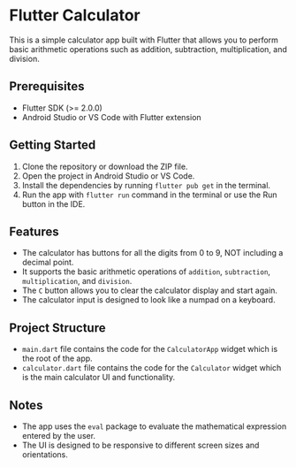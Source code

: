# Flutter Calculator

This is a simple calculator app built with Flutter that allows you to perform basic arithmetic operations such as addition, subtraction, multiplication, and division.

## Prerequisites
- Flutter SDK (>= 2.0.0)
- Android Studio or VS Code with Flutter extension

## Getting Started
1. Clone the repository or download the ZIP file.
2. Open the project in Android Studio or VS Code.
3. Install the dependencies by running `flutter pub get` in the terminal.
4. Run the app with `flutter run` command in the terminal or use the Run button in the IDE.

## Features
- The calculator has buttons for all the digits from 0 to 9, NOT including a decimal point.
- It supports the basic arithmetic operations of `addition`, `subtraction`, `multiplication`, and `division`.
- The `C` button allows you to clear the calculator display and start again.
- The calculator input is designed to look like a numpad on a keyboard.

## Project Structure
- `main.dart` file contains the code for the `CalculatorApp` widget which is the root of the app.
- `calculator.dart` file contains the code for the `Calculator` widget which is the main calculator UI and functionality.

## Notes
- The app uses the `eval` package to evaluate the mathematical expression entered by the user.
- The UI is designed to be responsive to different screen sizes and orientations.
